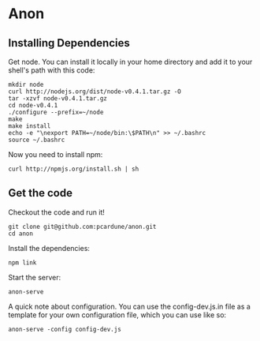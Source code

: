 Anon
====

Installing Dependencies
-----------------------

Get node.  You can install it locally in your home directory and add it
to your shell's path with this code:

    mkdir node
    curl http://nodejs.org/dist/node-v0.4.1.tar.gz -O
    tar -xzvf node-v0.4.1.tar.gz
    cd node-v0.4.1
    ./configure --prefix=~/node
    make
    make install
    echo -e "\nexport PATH=~/node/bin:\$PATH\n" >> ~/.bashrc
    source ~/.bashrc

Now you need to install npm:

    curl http://npmjs.org/install.sh | sh

Get the code
------------

Checkout the code and run it!

    git clone git@github.com:pcardune/anon.git
    cd anon

Install the dependencies:

    npm link

Start the server:

    anon-serve

A quick note about configuration.  You can use the config-dev.js.in file
as a template for your own configuration file, which you can use like so:

    anon-serve -config config-dev.js